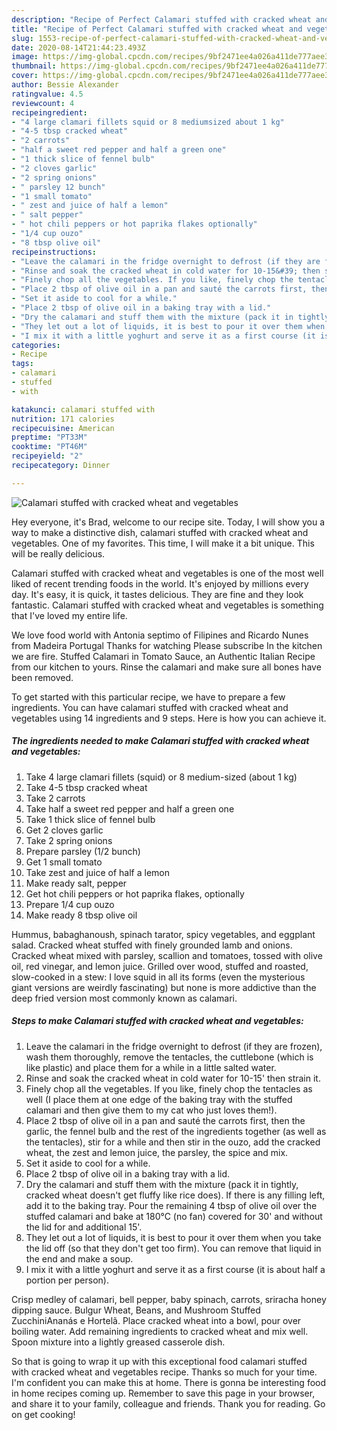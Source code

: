 ```yaml
---
description: "Recipe of Perfect Calamari stuffed with cracked wheat and vegetables"
title: "Recipe of Perfect Calamari stuffed with cracked wheat and vegetables"
slug: 1553-recipe-of-perfect-calamari-stuffed-with-cracked-wheat-and-vegetables
date: 2020-08-14T21:44:23.493Z
image: https://img-global.cpcdn.com/recipes/9bf2471ee4a026a411de777aee32c4c3/751x532cq70/calamari-stuffed-with-cracked-wheat-and-vegetables-recipe-main-photo.jpg
thumbnail: https://img-global.cpcdn.com/recipes/9bf2471ee4a026a411de777aee32c4c3/751x532cq70/calamari-stuffed-with-cracked-wheat-and-vegetables-recipe-main-photo.jpg
cover: https://img-global.cpcdn.com/recipes/9bf2471ee4a026a411de777aee32c4c3/751x532cq70/calamari-stuffed-with-cracked-wheat-and-vegetables-recipe-main-photo.jpg
author: Bessie Alexander
ratingvalue: 4.5
reviewcount: 4
recipeingredient:
- "4 large clamari fillets squid or 8 mediumsized about 1 kg"
- "4-5 tbsp cracked wheat"
- "2 carrots"
- "half a sweet red pepper and half a green one"
- "1 thick slice of fennel bulb"
- "2 cloves garlic"
- "2 spring onions"
- " parsley 12 bunch"
- "1 small tomato"
- " zest and juice of half a lemon"
- " salt pepper"
- " hot chili peppers or hot paprika flakes optionally"
- "1/4 cup ouzo"
- "8 tbsp olive oil"
recipeinstructions:
- "Leave the calamari in the fridge overnight to defrost (if they are frozen), wash them thoroughly, remove the tentacles, the cuttlebone (which is like plastic) and place them for a while in a little salted water."
- "Rinse and soak the cracked wheat in cold water for 10-15&#39; then strain it."
- "Finely chop all the vegetables. If you like, finely chop the tentacles as well (I place them at one edge of the baking tray with the stuffed calamari and then give them to my cat who just loves them!)."
- "Place 2 tbsp of olive oil in a pan and sauté the carrots first, then the garlic, the fennel bulb and the rest of the ingredients together (as well as the tentacles), stir for a while and then stir in the ouzo, add the cracked wheat, the zest and lemon juice, the parsley, the spice and mix."
- "Set it aside to cool for a while."
- "Place 2 tbsp of olive oil in a baking tray with a lid."
- "Dry the calamari and stuff them with the mixture (pack it in tightly, cracked wheat doesn&#39;t get fluffy like rice does). If there is any filling left, add it to the baking tray. Pour the remaining 4 tbsp of olive oil over the stuffed calamari and bake at 180°C (no fan) covered for 30&#39; and without the lid for and additional 15&#39;."
- "They let out a lot of liquids, it is best to pour it over them when you take the lid off (so that they don&#39;t get too firm). You can remove that liquid in the end and make a soup."
- "I mix it with a little yoghurt and serve it as a first course (it is about half a portion per person)."
categories:
- Recipe
tags:
- calamari
- stuffed
- with

katakunci: calamari stuffed with 
nutrition: 171 calories
recipecuisine: American
preptime: "PT33M"
cooktime: "PT46M"
recipeyield: "2"
recipecategory: Dinner

---
```



![Calamari stuffed with cracked wheat and vegetables](https://img-global.cpcdn.com/recipes/9bf2471ee4a026a411de777aee32c4c3/751x532cq70/calamari-stuffed-with-cracked-wheat-and-vegetables-recipe-main-photo.jpg)

Hey everyone, it's Brad, welcome to our recipe site. Today, I will show you a way to make a distinctive dish, calamari stuffed with cracked wheat and vegetables. One of my favorites. This time, I will make it a bit unique. This will be really delicious.

Calamari stuffed with cracked wheat and vegetables is one of the most well liked of recent trending foods in the world. It's enjoyed by millions every day. It's easy, it is quick, it tastes delicious. They are fine and they look fantastic. Calamari stuffed with cracked wheat and vegetables is something that I've loved my entire life.

We love food world with Antonia septimo of Filipines and Ricardo Nunes from Madeira Portugal Thanks for watching Please subscribe In the kitchen we are fire. Stuffed Calamari in Tomato Sauce, an Authentic Italian Recipe from our kitchen to yours. Rinse the calamari and make sure all bones have been removed.


To get started with this particular recipe, we have to prepare a few ingredients. You can have calamari stuffed with cracked wheat and vegetables using 14 ingredients and 9 steps. Here is how you can achieve it.

<!--inarticleads1-->

##### The ingredients needed to make Calamari stuffed with cracked wheat and vegetables:

1. Take 4 large clamari fillets (squid) or 8 medium-sized (about 1 kg)
1. Take 4-5 tbsp cracked wheat
1. Take 2 carrots
1. Take half a sweet red pepper and half a green one
1. Take 1 thick slice of fennel bulb
1. Get 2 cloves garlic
1. Take 2 spring onions
1. Prepare  parsley (1/2 bunch)
1. Get 1 small tomato
1. Take  zest and juice of half a lemon
1. Make ready  salt, pepper
1. Get  hot chili peppers or hot paprika flakes, optionally
1. Prepare 1/4 cup ouzo
1. Make ready 8 tbsp olive oil


Hummus, babaghanoush, spinach tarator, spicy vegetables, and eggplant salad. Cracked wheat stuffed with finely grounded lamb and onions. Cracked wheat mixed with parsley, scallion and tomatoes, tossed with olive oil, red vinegar, and lemon juice. Grilled over wood, stuffed and roasted, slow-cooked in a stew: I love squid in all its forms (even the mysterious giant versions are weirdly fascinating) but none is more addictive than the deep fried version most commonly known as calamari. 

<!--inarticleads2-->

##### Steps to make Calamari stuffed with cracked wheat and vegetables:

1. Leave the calamari in the fridge overnight to defrost (if they are frozen), wash them thoroughly, remove the tentacles, the cuttlebone (which is like plastic) and place them for a while in a little salted water.
1. Rinse and soak the cracked wheat in cold water for 10-15&#39; then strain it.
1. Finely chop all the vegetables. If you like, finely chop the tentacles as well (I place them at one edge of the baking tray with the stuffed calamari and then give them to my cat who just loves them!).
1. Place 2 tbsp of olive oil in a pan and sauté the carrots first, then the garlic, the fennel bulb and the rest of the ingredients together (as well as the tentacles), stir for a while and then stir in the ouzo, add the cracked wheat, the zest and lemon juice, the parsley, the spice and mix.
1. Set it aside to cool for a while.
1. Place 2 tbsp of olive oil in a baking tray with a lid.
1. Dry the calamari and stuff them with the mixture (pack it in tightly, cracked wheat doesn&#39;t get fluffy like rice does). If there is any filling left, add it to the baking tray. Pour the remaining 4 tbsp of olive oil over the stuffed calamari and bake at 180°C (no fan) covered for 30&#39; and without the lid for and additional 15&#39;.
1. They let out a lot of liquids, it is best to pour it over them when you take the lid off (so that they don&#39;t get too firm). You can remove that liquid in the end and make a soup.
1. I mix it with a little yoghurt and serve it as a first course (it is about half a portion per person).


Crisp medley of calamari, bell pepper, baby spinach, carrots, sriracha honey dipping sauce. Bulgur Wheat, Beans, and Mushroom Stuffed ZucchiniAnanás e Hortelã. Place cracked wheat into a bowl, pour over boiling water. Add remaining ingredients to cracked wheat and mix well. Spoon mixture into a lightly greased casserole dish. 

So that is going to wrap it up with this exceptional food calamari stuffed with cracked wheat and vegetables recipe. Thanks so much for your time. I'm confident you can make this at home. There is gonna be interesting food in home recipes coming up. Remember to save this page in your browser, and share it to your family, colleague and friends. Thank you for reading. Go on get cooking!
